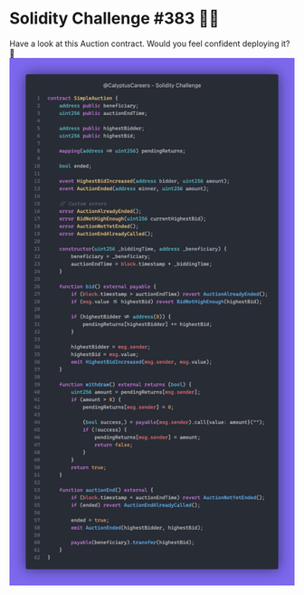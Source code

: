 # Solidity Challenge #383 🕵️‍♂️

Have a look at this Auction contract. Would you feel confident deploying it? 👀
![Auction Contract](383.jpeg)

